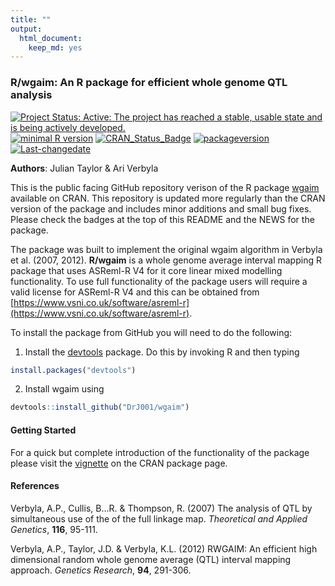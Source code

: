 ```yaml
---
title: ""
output:
  html_document:
    keep_md: yes
---
```


<!-- README.md is generated from README.Rmd. Please edit that file -->





### R/wgaim: An R package for efficient whole genome QTL analysis

<!-- badges: start -->

[![Project Status: Active:  The project has reached a stable, usable state and is being actively developed.](http://www.repostatus.org/badges/latest/active.svg)](http://www.repostatus.org/#active)
[![minimal R version](https://img.shields.io/badge/R%3E%3D-3.0.0-6666ff.svg)](https://cran.r-project.org/)
[![CRAN_Status_Badge](https://www.r-pkg.org/badges/version/wgaim)](https://cran.r-project.org/package=wgaim) 
[![packageversion](https://img.shields.io/badge/Package%20version-2.0--5-orange.svg?style=flat-square)](/commits/master)
[![Last-changedate](https://img.shields.io/badge/last%20change-2020--08--27-yellowgreen.svg)](/commits/master)
<!-- badges: end -->

**Authors**: Julian Taylor & Ari Verbyla

This is the public facing GitHub repository verison of the R package [wgaim](https://cran.r-project.org/package=wgaim) available on CRAN. This repository is updated more regularly than the CRAN version of the package and includes minor additions and small bug fixes. Please check the badges at the top of this README and the NEWS for the package. 

The package was built to implement the original wgaim algorithm in Verbyla et al. (2007, 2012). **R/wgaim** is a whole genome average interval mapping R package that uses ASReml-R V4 for it core linear mixed modelling functionality. To use full functionality of the package users will require a valid license for ASReml-R V4 and this can be obtained from [https://www.vsni.co.uk/software/asreml-r](https://www.vsni.co.uk/software/asreml-r). 

To install the package from GitHub you will need to do the following: 

1. Install the [devtools](https://cran.r-project.org/package=devtools) package. Do this by invoking R and then typing


```r
install.packages("devtools")
```

2. Install wgaim using 


```r
devtools::install_github("DrJ001/wgaim")
```

#### Getting Started

For a quick but complete introduction of the functionality of the package please visit the [vignette](https://cran.r-project.org/web/packages/wgaim/vignettes/wgaim_intro.html) on the CRAN package page.

#### References

Verbyla, A.P., Cullis, B...R. & Thompson, R. (2007) The analysis of QTL by simultaneous use of the of the full linkage map. *Theoretical and Applied Genetics*, **116**, 95-111.

Verbyla, A.P., Taylor, J.D. & Verbyla, K.L. (2012) RWGAIM: An efficient high dimensional random whole genome average (QTL) interval mapping approach. *Genetics Research*, **94**, 291-306.
